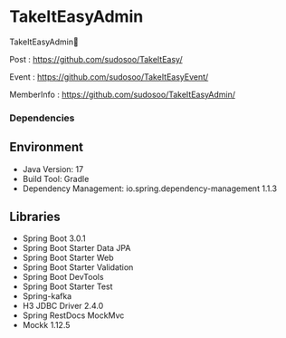 # TakeItEasyAdmin
TakeItEasyAdmin🐯

Post : https://github.com/sudosoo/TakeItEasy/

Event : https://github.com/sudosoo/TakeItEasyEvent/

MemberInfo : https://github.com/sudosoo/TakeItEasyAdmin/
 
### Dependencies  
## Environment
- Java Version: 17
- Build Tool: Gradle
- Dependency Management: io.spring.dependency-management 1.1.3

## Libraries
- Spring Boot 3.0.1
- Spring Boot Starter Data JPA
- Spring Boot Starter Web
- Spring Boot Starter Validation
- Spring Boot DevTools
- Spring Boot Starter Test
- Spring-kafka
- H3 JDBC Driver 2.4.0
- Spring RestDocs MockMvc
- Mockk 1.12.5
